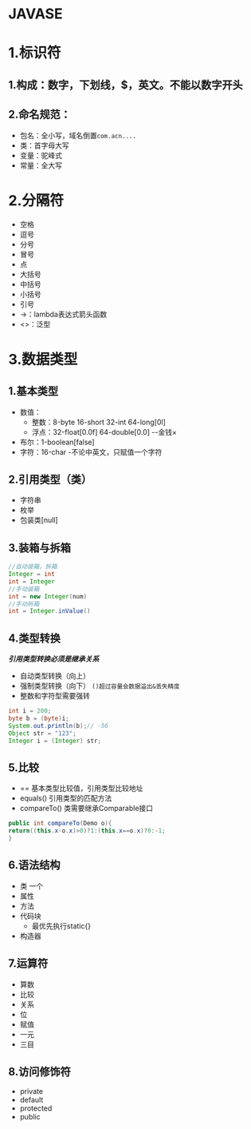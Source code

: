 JAVASE
==
# 1.标识符
## 1.构成：数字，下划线，$，英文。不能以数字开头
## 2.命名规范：
* 包名：全小写，域名倒置`com.acn....`
* 类：首字母大写
* 变量：驼峰式
* 常量：全大写
# 2.分隔符
* 空格
* 逗号
* 分号
* 冒号
* 点
* 大括号
* 中括号
* 小括号
* 引号
* ->：lambda表达式箭头函数
* <>：泛型
# 3.数据类型
## 1.基本类型
* 数值：
  * 整数：8-byte  16-short  32-int  64-long[0l] 
  * 浮点：32-float[0.0f] 64-double[0.0] --金钱×
* 布尔：1-boolean[false]
* 字符：16-char -不论中英文，只赋值一个字符
## 2.引用类型（类）
* 字符串
* 枚举
* 包装类[null]
## 3.装箱与拆箱
```java
//自动装箱，拆箱 
Integer = int
int = Integer
//手动装箱
int = new Integer(num)
//手动拆箱
int = Integer.inValue()
```
## 4.类型转换
***引用类型转换必须是继承关系***
* 自动类型转换（向上）
* 强制类型转换（向下）  `()超过容量会数据溢出&丢失精度`
* 整数和字符型需要强转
~~~java
int i = 200;
byte b = (byte)i;
System.out.println(b);// -56
Object str = "123";
Integer i = (Integer) str;
~~~

## 5.比较
* == 基本类型比较值，引用类型比较地址
* equals() 引用类型的匹配方法
* compareTo() 类需要继承Comparable接口
~~~java
public int compareTo(Demo o){
return((this.x-o.x)>0)?1:(this.x==o.x)?0:-1;
}
~~~

## 6.语法结构
* 类
一个
* 属性
* 方法
* 代码块
  * 最优先执行static{}
* 构造器

## 7.运算符
* 算数
* 比较
* 关系
* 位
* 赋值
* 一元
* 三目

## 8.访问修饰符

* private
* default
* protected
* public